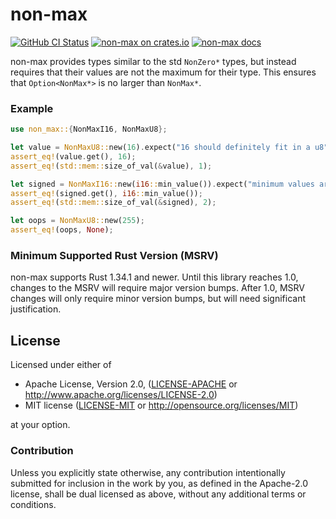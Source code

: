 # non-max

[![GitHub CI Status](https://github.com/LPGhatguy/non-max/workflows/CI/badge.svg)](https://github.com/LPGhatguy/non-max/actions)
[![non-max on crates.io](https://img.shields.io/crates/v/non-max.svg)](https://crates.io/crates/non-max)
[![non-max docs](https://img.shields.io/badge/docs-docs.rs-orange.svg)](https://docs.rs/non-max)

non-max provides types similar to the std `NonZero*` types, but instead requires
that their values are not the maximum for their type. This ensures that
`Option<NonMax*>` is no larger than `NonMax*`.

### Example

```rust
use non_max::{NonMaxI16, NonMaxU8};

let value = NonMaxU8::new(16).expect("16 should definitely fit in a u8");
assert_eq!(value.get(), 16);
assert_eq!(std::mem::size_of_val(&value), 1);

let signed = NonMaxI16::new(i16::min_value()).expect("minimum values are fine");
assert_eq!(signed.get(), i16::min_value());
assert_eq!(std::mem::size_of_val(&signed), 2);

let oops = NonMaxU8::new(255);
assert_eq!(oops, None);
```

### Minimum Supported Rust Version (MSRV)

non-max supports Rust 1.34.1 and newer. Until this library reaches 1.0,
changes to the MSRV will require major version bumps. After 1.0, MSRV changes
will only require minor version bumps, but will need significant justification.

## License

Licensed under either of

 * Apache License, Version 2.0, ([LICENSE-APACHE](LICENSE-APACHE) or http://www.apache.org/licenses/LICENSE-2.0)
 * MIT license ([LICENSE-MIT](LICENSE-MIT) or http://opensource.org/licenses/MIT)

at your option.

### Contribution
Unless you explicitly state otherwise, any contribution intentionally submitted for inclusion in the work by you, as defined in the Apache-2.0 license, shall be dual licensed as above, without any additional terms or conditions.
